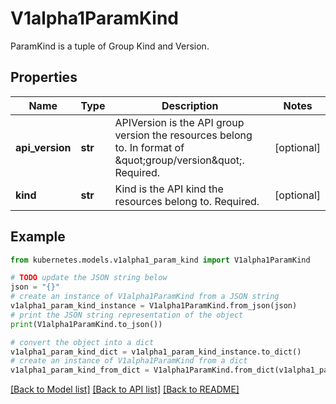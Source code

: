 # V1alpha1ParamKind

ParamKind is a tuple of Group Kind and Version.

## Properties

Name | Type | Description | Notes
------------ | ------------- | ------------- | -------------
**api_version** | **str** | APIVersion is the API group version the resources belong to. In format of \&quot;group/version\&quot;. Required. | [optional] 
**kind** | **str** | Kind is the API kind the resources belong to. Required. | [optional] 

## Example

```python
from kubernetes.models.v1alpha1_param_kind import V1alpha1ParamKind

# TODO update the JSON string below
json = "{}"
# create an instance of V1alpha1ParamKind from a JSON string
v1alpha1_param_kind_instance = V1alpha1ParamKind.from_json(json)
# print the JSON string representation of the object
print(V1alpha1ParamKind.to_json())

# convert the object into a dict
v1alpha1_param_kind_dict = v1alpha1_param_kind_instance.to_dict()
# create an instance of V1alpha1ParamKind from a dict
v1alpha1_param_kind_from_dict = V1alpha1ParamKind.from_dict(v1alpha1_param_kind_dict)
```
[[Back to Model list]](../README.md#documentation-for-models) [[Back to API list]](../README.md#documentation-for-api-endpoints) [[Back to README]](../README.md)


